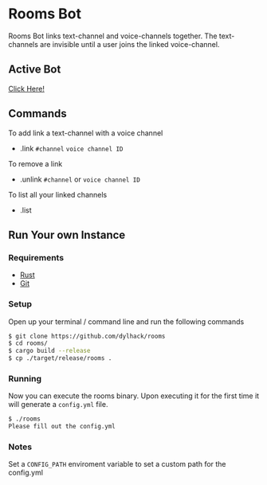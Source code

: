 # Rooms Bot
Rooms Bot links text-channel and voice-channels together. The text-channels are invisible until a 
user joins the linked voice-channel.

## Active Bot
[Click Here!](https://discord.com/oauth2/authorize?client_id=750816469557837926&scope=bot&permissions=268438592)

## Commands
To add link a text-channel with a voice channel
 * .link `#channel` `voice channel ID`

To remove a link
 * .unlink `#channel` or `voice channel ID`

To list all your linked channels
 * .list


## Run Your own Instance

### Requirements
 * [Rust](https://www.rust-lang.org/tools/install)
 * [Git](https://git-scm.com/downloads)

### Setup
Open up your terminal / command line and run the following commands

```sh
$ git clone https://github.com/dylhack/rooms
$ cd rooms/
$ cargo build --release
$ cp ./target/release/rooms .
```

### Running
Now you can execute the rooms binary. Upon executing it for the first time it will generate a 
`config.yml` file.
```sh
$ ./rooms
Please fill out the config.yml
```

### Notes
Set a `CONFIG_PATH` enviroment variable to set a custom path for the config.yml
